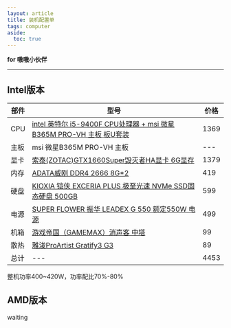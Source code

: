 ```yaml
---
layout: article
title: 装机配置单
tags: computer
aside:
  toc: true
---
```


**for 嗷嗷小伙伴**

---
## Intel版本

| 部件 | 型号                                                         | 价格 |
| ---- | ------------------------------------------------------------ | ---- |
| CPU  | [intel 英特尔 i5-9400F CPU处理器 + msi 微星B365M PRO-VH 主板 板U套装](https://www.smzdm.com/p/20594777/) | 1369 |
| 主板 | msi 微星B365M PRO-VH 主板                                    | ---  |
| 显卡 | [索泰(ZOTAC)GTX1660Super毁灭者HA显卡 6G显存](https://item.jd.com/100009321614.html?utm_source=kong&utm_medium=zssc&utm_campaign=t_1000027285_107337&utm_term=cc9f1016-9195-4a1c-b4e6-c2eed6f8df3d-p_1999-pr_2403-at_107337&jd_pop=cc9f1016-9195-4a1c-b4e6-c2eed6f8df3d&abt=0#crumb-wrap) | 1379 |
| 内存 | [ADATA威刚 DDR4 2666 8G*2](https://detail.tmall.com/item.htm?spm=a220o.1000855.0.da321h.22a64a9de2BPaQ&id=575421029716&sku_properties=1627207:7579659551) | 419  |
| 硬盘 | [KIOXIA 铠侠 EXCERIA PLUS 极至光速 NVMe SSD固态硬盘 500GB](https://item.jd.com/100012956296.html?extension_id=eyJhZCI6IiIsImNoIjoiIiwic2hvcCI6IiIsInNrdSI6IiIsInRzIjoiIiwidW5pcWlkIjoie1wiY2xpY2tfaWRcIjpcImFmNTQ0ZmRkLTU3MzctNDU1Zi1iY2NjLTk3Y2Q1NTQ3OTAzOVwiLFwicG9zX2lkXCI6XCIxNTBcIixcInNpZFwiOlwiNmEwYjZlYTMtZjkxMi00YjVjLTk3ODktYTI4NzIwMGQ4NWU4XCIsXCJza3VfaWRcIjpcIjEwMDAxMjk1NjI5NlwifSJ9&jd_pop=af544fdd-5737-455f-bccc-97cd55479039&abt=3) | 599  |
| 电源 | [SUPER FLOWER 振华 LEADEX G 550 额定550W 电源](https://item.jd.com/1861890.html?extension_id=eyJhZCI6IiIsImNoIjoiIiwic2hvcCI6IiIsInNrdSI6IiIsInRzIjoiIiwidW5pcWlkIjoie1wiY2xpY2tfaWRcIjpcIjcxNmNiYWYzLWMyMDAtNDU3My1iMzUyLThkOTVkODgxZmMyNFwiLFwicG9zX2lkXCI6XCIxNTBcIixcInNpZFwiOlwiNzJlY2M5YzctZjVmZS00OTJjLTgwODgtYjhmNjE2NDcxYjQ2XCIsXCJza3VfaWRcIjpcIjE4NjE4OTBcIn0ifQ==&jd_pop=716cbaf3-c200-4573-b352-8d95d881fc24&abt=3) | 499  |
| 机箱 | [游戏帝国（GAMEMAX）消声客 中塔](https://item.jd.com/100004859941.html?extension_id=eyJhZCI6IiIsImNoIjoiIiwic2hvcCI6IiIsInNrdSI6IiIsInRzIjoiIiwidW5pcWlkIjoie1wiY2xpY2tfaWRcIjpcIjJjMmJlMWQ2LTZmYTQtNDAzYS04NzljLTg1Mjg1OWU1ZTkxMVwiLFwicG9zX2lkXCI6XCIxNTBcIixcInNpZFwiOlwiMWUwNTgyM2QtMTgyOC00MmNiLTg5YTktZmVjY2NmMmMyZjJiXCIsXCJza3VfaWRcIjpcIjEwMDAwNDg1OTk0MVwifSJ9&jd_pop=2c2be1d6-6fa4-403a-879c-852859e5e911&abt=3) | 99   |
| 散热 | [雅浚ProArtist Gratify3 G3](https://item.jd.com/100006260583.html?extension_id=eyJhZCI6IiIsImNoIjoiIiwic2hvcCI6IiIsInNrdSI6IiIsInRzIjoiIiwidW5pcWlkIjoie1wiY2xpY2tfaWRcIjpcIjI2ZDUzZTBmLTE1ZDItNDRkOS1iOWMxLWMxZjVhNDg5NzJiZVwiLFwicG9zX2lkXCI6XCIxNTBcIixcInNpZFwiOlwiZjU5YzFkYzYtMTY5OS00NjhhLThiM2EtNzlhMWQ2NTg1ZmU0XCIsXCJza3VfaWRcIjpcIjEwMDAwNjI2MDU4M1wifSJ9&jd_pop=26d53e0f-15d2-44d9-b9c1-c1f5a48972be&abt=3) | 89   |
| 总计 | ---                                                          | 4453 |

整机功率400~420W，功率配比70%-80%

## AMD版本

waiting
